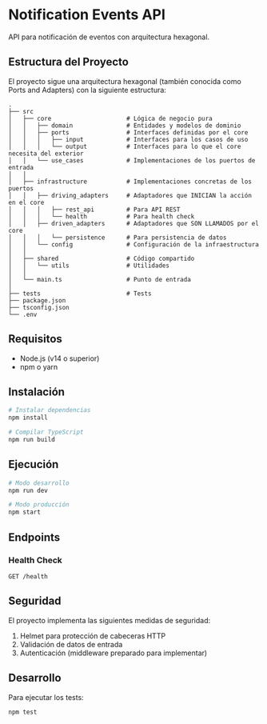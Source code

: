 # Notification Events API

API para notificación de eventos con arquitectura hexagonal.

## Estructura del Proyecto

El proyecto sigue una arquitectura hexagonal (también conocida como Ports and Adapters) con la siguiente estructura:

```
.
├── src
│   ├── core                     # Lógica de negocio pura
│   │   ├── domain               # Entidades y modelos de dominio
│   │   ├── ports                # Interfaces definidas por el core
│   │   │   ├── input            # Interfaces para los casos de uso
│   │   │   └── output           # Interfaces para lo que el core necesita del exterior
│   │   └── use_cases            # Implementaciones de los puertos de entrada
│   │
│   ├── infrastructure           # Implementaciones concretas de los puertos
│   │   ├── driving_adapters     # Adaptadores que INICIAN la acción en el core
│   │   │   ├── rest_api         # Para API REST
│   │   │   └── health           # Para health check
│   │   ├── driven_adapters      # Adaptadores que SON LLAMADOS por el core
│   │   │   └── persistence      # Para persistencia de datos
│   │   └── config               # Configuración de la infraestructura
│   │
│   ├── shared                   # Código compartido
│   │   └── utils                # Utilidades
│   │
│   └── main.ts                  # Punto de entrada
│
├── tests                        # Tests
├── package.json
├── tsconfig.json
└── .env
```

## Requisitos

- Node.js (v14 o superior)
- npm o yarn

## Instalación

```bash
# Instalar dependencias
npm install

# Compilar TypeScript
npm run build
```

## Ejecución

```bash
# Modo desarrollo
npm run dev

# Modo producción
npm start
```

## Endpoints

### Health Check

```
GET /health
```

## Seguridad

El proyecto implementa las siguientes medidas de seguridad:

1. Helmet para protección de cabeceras HTTP
2. Validación de datos de entrada
3. Autenticación (middleware preparado para implementar)

## Desarrollo

Para ejecutar los tests:

```bash
npm test
```